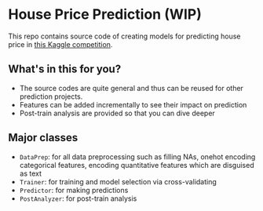 # House Price Prediction (WIP)

This repo contains source code of creating models for predicting house price in [this Kaggle competition](https://www.kaggle.com/c/house-prices-advanced-regression-techniques). 

## What's in this for you?
+ The source codes are quite general and thus can be reused for other prediction projects.
+ Features can be added incrementally to see their impact on prediction
+ Post-train analysis are provided so that you can dive deeper

## Major classes
+ `DataPrep`: for all data preprocessing such as filling NAs, onehot encoding categorical features, encoding quantitative features which are disguised as text
+ `Trainer`: for training and model selection via cross-validating
+ `Predictor`: for making predictions
+ `PostAnalyzer`: for post-train analysis
